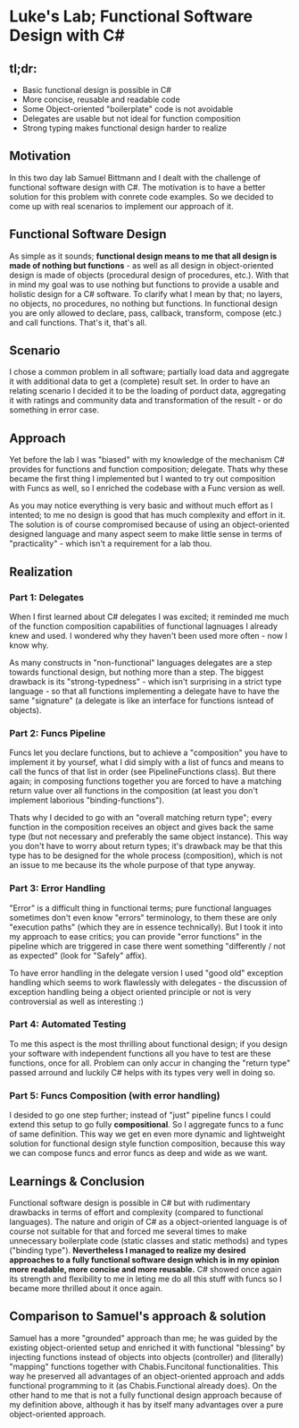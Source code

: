# Luke's Lab; Functional Software Design with C#

## tl;dr:

- Basic functional design is possible in C#
- More concise, reusable and readable code
- Some Object-oriented "boilerplate" code is not avoidable
- Delegates are usable but not ideal for function composition
- Strong typing makes functional design harder to realize

## Motivation

In this two day lab Samuel Bittmann and I dealt with the challenge of functional software design with C#.
The motivation is to have a better solution for this problem with conrete code examples.
So we decided to come up with real scenarios to implement our approach of it.

## Functional Software Design

As simple as it sounds; **functional design means to me that all design is made of nothing but functions** - as well as all design in object-oriented design is made of objects (procedural design of procedures, etc.).
With that in mind my goal was to use nothing but functions to provide a usable and holistic design for a C# software.
To clarify what I mean by that; no layers, no objects, no procedures, no nothing but functions.
In functional design you are only allowed to declare, pass, callback, transform, compose (etc.) and call functions. That's it, that's all.

## Scenario

I chose a common problem in all software; partially load data and aggregate it with additional data to get a (complete) result set.
In order to have an relating scenario I decided it to be the loading of porduct data, aggregating it with ratings and community data and transformation of the result - or do something in error case.

## Approach

Yet before the lab I was "biased" with my knowledge of the mechanism C# provides for functions and function composition; delegate.
Thats why these became the first thing I implemented but I wanted to try out composition with Funcs as well, so I enriched the codebase with a Func version as well.

As you may notice everything is very basic and without much effort as I intented; to me no design is good that has much complexity and effort in it.
The solution is of course compromised because of using an object-oriented designed language and many aspect seem to make little sense in terms of "practicality" - which isn't a requirement for a lab thou.

## Realization

### Part 1: Delegates

When I first learned about C# delegates I was excited; it reminded me much of the function composition capabilities of functional lagnuages I already knew and used.
I wondered why they haven't been used more often - now I know why.

As many constructs in "non-functional" languages delegates are a step towards functional design, but nothing more than a step.
The biggest drawback is its "strong-typedness" - which isn't surprising in a strict type language - so that all functions implementing a delegate have to have the same "signature" (a delegate is like an interface for functions isntead of objects).

### Part 2: Funcs Pipeline

Funcs let you declare functions, but to achieve a "composition" you have to implement it by yoursef, what I did simply with a list of funcs and means to call the funcs of that list in order (see PipelineFunctions class).
But there again; in composing functions together you are forced to have a matching return value over all functions in the composition (at least you don't implement laborious "binding-functions").

Thats why I decided to go with an "overall matching return type"; every function in the composition receives an object and gives back the same type (but not necessary and preferably the same object instance).
This way you don't have to worry about return types; it's drawback may be that this type has to be designed for the whole process (composition), which is not an issue to me because its the whole purpose of that type anyway.

### Part 3: Error Handling

"Error" is a difficult thing in functional terms; pure functional languages sometimes don't even know "errors" terminology, to them these are only "execution paths" (which they are in essence technically).
But I took it into my approach to ease critics; you can provide "error functions" in the pipeline which are triggered in case there went something "differently / not as expected" (look for "Safely" affix).

To have error handling in the delegate version I used "good old" exception handling which seems to work flawlessly with delegates - the discussion of exception handling being a object oriented principle or not is very controversial as well as interesting :)

### Part 4: Automated Testing

To me this aspect is the most thrilling about functional design; if you design your software with independent functions all you have to test are these functions, once for all.
Problem can only accur in changing the "return type" passed arround and luckily C# helps with its types very well in doing so.

### Part 5: Funcs Composition (with error handling)

I desided to go one step further; instead of "just" pipeline funcs I could extend this setup to go fully **compositional**. So I aggregate funcs to a func of same definition. This way we get en even more dynamic and lightweight solution for functional design style function composition, because this way we can compose funcs and error funcs as deep and wide as we want.

## Learnings & Conclusion

Functional software design is possible in C# but with rudimentary drawbacks in terms of effort and complexity (compared to functional languages).
The nature and origin of C# as a object-oriented language is of course not suitable for that and forced me several times to make unnecessary boilerplate code (static classes and static methods) and types ("binding type").
**Nevertheless I managed to realize my desired approaches to a fully functional software design which is in my opinion more readable, more concise and more reusable.**
C# showed once again its strength and flexibility to me in leting me do all this stuff with funcs so I became more thrilled about it once again.

## Comparison to Samuel's approach & solution

Samuel has a more "grounded" approach than me; he was guided by the existing object-oriented setup and enriched it with functional "blessing" by injecting functions instead of objects into objects (controller) and (literally) "mapping" functions together with Chabis.Funcitonal functionalities.
This way he preserved all advantages of an object-oriented approach and adds functional programming to it (as Chabis.Functional already does).
On the other hand to me that is not a fully functional design approach because of my definition above, although it has by itself many advantages over a pure object-oriented approach.
